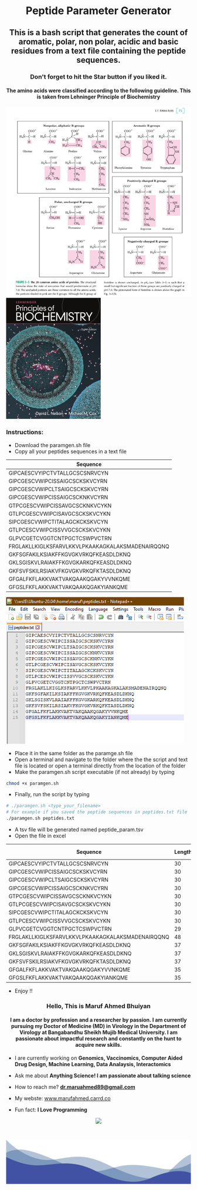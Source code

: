 <h1 align="center"> Peptide Parameter Generator </h1>
<h2 align="center"> This is a bash script that generates the count of aromatic,  polar, non polar, acidic and basic residues from a text file containing the peptide sequences.</h2>
<h3 align="center"> Don't forget to hit the Star button if you liked it. </h3>
<h4 align="center"> The amino acids were classified according to the following guideline. This is taken from Lehninger Principle of Biochemistry </h4>

<img src="https://github.com/maruf-ahmed-bhuiyan/Peptide_Parameter_Generator/blob/main/reference.png" alt="Amino acid" class="center">
<img src="https://github.com/maruf-ahmed-bhuiyan/Peptide_Parameter_Generator/blob/main/Lehninger%20Principles%20of%20Biochemistry.jpg" alt="Amino acid" class="center">


### Instructions:
- Download the paramgen.sh file
- Copy all your peptides sequences in a text file

| Sequence                                         |
|--------------------------------------------------|
| GIPCAESCVYIPCTVTALLGCSCSNRVCYN                   |
| GIPCGESCVWIPCISSAIGCSCKSKVCYRN                   |
| GIPCGESCVWIPCLTSAIGCSCKSKVCYRN                   |
| GIPCGESCVWIPCISSAIGCSCKNKVCYRN                   |
| GTPCGESCVWIPCISSAVGCSCKNKVCYKN                   |
| GTLPCGESCVWIPCISAVGCSCKSKVCYKN                   |
| SIPCGESCVWIPCTITALAGCKCKSKVCYN                   |
| GTLPCESCVWIPCISSVVGCSCKSKVCYKN                   |
| GLPVCGETCVGGTCNTPGCTCSWPVCTRN                    |
| FRGLAKLLKIGLKSFARVLKKVLPKAAKAGKALAKSMADENAIRQQNQ |
| GKFSGFAKILKSIAKFFKGVGKVRKQFKEASDLDKNQ            |
| GKLSGISKVLRAIAKFFKGVGKARKQFKEASDLDKNQ            |
| GKFSVFSKILRSIAKVFKGVGKVRKQFKTASDLDKNQ            |
| GFGALFKFLAKKVAKTVAKQAAKQGAKYVVNKQME              |
| GFGSLFKFLAKKVAKTVAKQAAKQGAKYIANKQME              |

<img src="https://github.com/maruf-ahmed-bhuiyan/Peptide_Parameter_Generator/blob/main/peptides.png" alt="peptides.txt" class="center">

- Place it in the same folder as the paramge.sh file
- Open a terminal and navigate to the folder where the the script and text file is located or open a terminal directly from the location of the folder
- Make the paramgen.sh script executable (if not already) by typing
```bash
chmod +x paramgen.sh
```
- Finally, run the script by typing
```bash
# ./paramgen.sh <type_your_filename>
# For example if you saved the peptide sequences in peptides.txt file
./paramgen.sh peptides.txt
```
- A tsv file will be generated named peptide_param.tsv
- Open the file in excel

| Sequence                                         | Length | Aromatic | Negatively Charged | Positively Charged | Polar | Non-polar |
|--------------------------------------------------|--------|----------|--------------------|--------------------|-------|-----------|
| GIPCAESCVYIPCTVTALLGCSCSNRVCYN                   | 30     | 2        | 1                  | 1                  | 13    | 13        |
| GIPCGESCVWIPCISSAIGCSCKSKVCYRN                   | 30     | 2        | 1                  | 3                  | 12    | 12        |
| GIPCGESCVWIPCLTSAIGCSCKSKVCYRN                   | 30     | 2        | 1                  | 3                  | 12    | 12        |
| GIPCGESCVWIPCISSAIGCSCKNKVCYRN                   | 30     | 2        | 1                  | 3                  | 12    | 12        |
| GTPCGESCVWIPCISSAVGCSCKNKVCYKN                   | 30     | 2        | 1                  | 3                  | 11    | 13        |
| GTLPCGESCVWIPCISAVGCSCKSKVCYKN                   | 30     | 2        | 1                  | 3                  | 12    | 12        |
| SIPCGESCVWIPCTITALAGCKCKSKVCYN                   | 30     | 2        | 1                  | 3                  | 12    | 12        |
| GTLPCESCVWIPCISSVVGCSCKSKVCYKN                   | 30     | 2        | 1                  | 3                  | 11    | 13        |
| GLPVCGETCVGGTCNTPGCTCSWPVCTRN                    | 29     | 1        | 1                  | 1                  | 12    | 14        |
| FRGLAKLLKIGLKSFARVLKKVLPKAAKAGKALAKSMADENAIRQQNQ | 48     | 2        | 2                  | 12                 | 25    | 7         |
| GKFSGFAKILKSIAKFFKGVGKVRKQFKEASDLDKNQ            | 37     | 5        | 3                  | 10                 | 13    | 6         |
| GKLSGISKVLRAIAKFFKGVGKARKQFKEASDLDKNQ            | 37     | 3        | 3                  | 10                 | 15    | 6         |
| GKFSVFSKILRSIAKVFKGVGKVRKQFKTASDLDKNQ            | 37     | 4        | 2                  | 10                 | 13    | 8         |
| GFGALFKFLAKKVAKTVAKQAAKQGAKYVVNKQME              | 35     | 4        | 1                  | 8                  | 17    | 5         |
| GFGSLFKFLAKKVAKTVAKQAAKQGAKYIANKQME              | 35     | 4        | 1                  | 8                  | 16    | 6         |

- Enjoy !!


<h3 align="center"> Hello, This is Maruf Ahmed Bhuiyan </h3>
<h4 align="center"> I am a doctor by profession and a researcher by passion. I am currently pursuing my Doctor of Medicine (MD) in Virology in the Department of Virology at Bangabandhu Sheikh Mujib Medical University. I am passionate about impactful research and constantly on the hunt to acquire new skills. </h4>

- I are currently working on **Genomics, Vaccinomics, Computer Aided Drug Design, Machine Learning, Data Analaysis, Interactomics**

- Ask me about **Anything Science! I am passionate about talking science**

- How to reach me? **dr.maruahmed89@gmail.com**

- My webste: www.marufahmed.carrd.co

- Fun fact: **I Love Programming**

<p align="center">
  <a href="https://opensource.org/licenses/MIT">
    <img src="https://img.shields.io/badge/License-MIT-blue.svg"
  </a>
</p>

<h1 

![Footer](https://github.com/maruf-ahmed-bhuiyan/Peptide_Parameter_Generator/blob/main/blue-footer.png)
